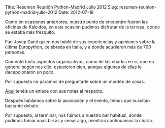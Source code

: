 Title: Resumen Reunión Python-Madrid Julio 2012
Slug: resumen-reunion-python-madrid-julio-2012
Date: 2012-07-18

Como en ocasiones anteriores, nuestro punto de encuentro fueron las oficinas de Kaleidos, en esta ocasión pudimos disfrutar de la terraza, donde se estaba más fresquito.

Fue Josep Danti quien nos habló de sus experiencias y opiniones sobre la última Europython, celebrada en Italia, y a donde acudieron más de 700 personas. 

Comentó tanto aspectos organizativos, como de las charlas en sí, que en general según nos dijo, estuvieron bien, aunque algunas de ellas le decepcionaron un poco.

Por supuesto no paramos de preguntarle sobre un montón de cosas.

[Aquí][1] tenéis un enlace con sus notas al respecto.

Después hablamos sobre la asociación y el evento, temas que suscitan bastante debate.

Por supuesto, al terminar, nos fuimos a nuestro bar habitual, donde pudimos tomar unas birras y cenar algo, mientras continuamos la charla.

[1]:http://bitbucket.org/jdanti/ep2012/src
